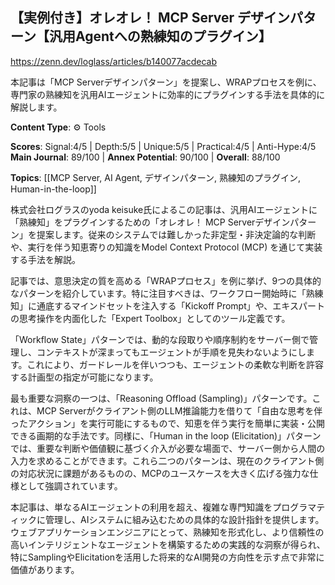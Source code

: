 ## 【実例付き】オレオレ！ MCP Server デザインパターン【汎用Agentへの熟練知のプラグイン】

https://zenn.dev/loglass/articles/b140077acdecab

本記事は「MCP Serverデザインパターン」を提案し、WRAPプロセスを例に、専門家の熟練知を汎用AIエージェントに効率的にプラグインする手法を具体的に解説します。

**Content Type**: ⚙️ Tools

**Scores**: Signal:4/5 | Depth:5/5 | Unique:5/5 | Practical:4/5 | Anti-Hype:4/5
**Main Journal**: 89/100 | **Annex Potential**: 90/100 | **Overall**: 88/100

**Topics**: [[MCP Server, AI Agent, デザインパターン, 熟練知のプラグイン, Human-in-the-loop]]

株式会社ログラスのyoda keisuke氏によるこの記事は、汎用AIエージェントに「熟練知」をプラグインするための「オレオレ！ MCP Serverデザインパターン」を提案します。従来のシステムでは難しかった非定型・非決定論的な判断や、実行を伴う知恵寄りの知識をModel Context Protocol (MCP) を通じて実装する手法を解説。

記事では、意思決定の質を高める「WRAPプロセス」を例に挙げ、9つの具体的なパターンを紹介しています。特に注目すべきは、ワークフロー開始時に「熟練知」に通底するマインドセットを注入する「Kickoff Prompt」や、エキスパートの思考操作を内面化した「Expert Toolbox」としてのツール定義です。

「Workflow State」パターンでは、動的な段取りや順序制約をサーバー側で管理し、コンテキストが深まってもエージェントが手順を見失わないようにします。これにより、ガードレールを伴いつつも、エージェントの柔軟な判断を許容する計画型の指定が可能になります。

最も重要な洞察の一つは、「Reasoning Offload (Sampling)」パターンです。これは、MCP Serverがクライアント側のLLM推論能力を借りて「自由な思考を伴ったアクション」を実行可能にするもので、知恵を伴う実行を簡単に実装・公開できる画期的な手法です。同様に、「Human in the loop (Elicitation)」パターンでは、重要な判断や価値観に基づく介入が必要な場面で、サーバー側から人間の入力を求めることができます。これら二つのパターンは、現在のクライアント側の対応状況に課題があるものの、MCPのユースケースを大きく広げる強力な仕様として強調されています。

本記事は、単なるAIエージェントの利用を超え、複雑な専門知識をプログラマティックに管理し、AIシステムに組み込むための具体的な設計指針を提供します。ウェブアプリケーションエンジニアにとって、熟練知を形式化し、より信頼性の高いインテリジェントなエージェントを構築するための実践的な洞察が得られ、特にSamplingやElicitationを活用した将来的なAI開発の方向性を示す点で非常に価値があります。